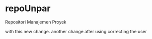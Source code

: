 # repoUnpar
Repositori Manajemen Proyek

with this new change. another change after using correcting the user